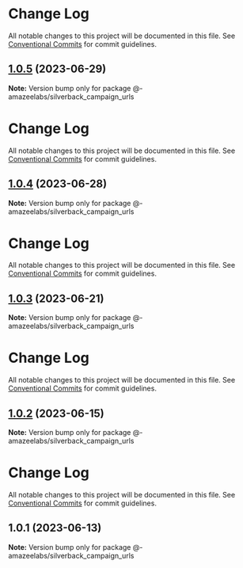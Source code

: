 # Change Log

All notable changes to this project will be documented in this file. See
[Conventional Commits](https://conventionalcommits.org) for commit guidelines.

## [1.0.5](https://github.com/AmazeeLabs/silverback-mono/compare/@-amazeelabs/silverback_campaign_urls@1.0.4...@-amazeelabs/silverback_campaign_urls@1.0.5) (2023-06-29)

**Note:** Version bump only for package @-amazeelabs/silverback_campaign_urls

# Change Log

All notable changes to this project will be documented in this file. See
[Conventional Commits](https://conventionalcommits.org) for commit guidelines.

## [1.0.4](https://github.com/AmazeeLabs/silverback-mono/compare/@-amazeelabs/silverback_campaign_urls@1.0.3...@-amazeelabs/silverback_campaign_urls@1.0.4) (2023-06-28)

**Note:** Version bump only for package @-amazeelabs/silverback_campaign_urls

# Change Log

All notable changes to this project will be documented in this file. See
[Conventional Commits](https://conventionalcommits.org) for commit guidelines.

## [1.0.3](https://github.com/AmazeeLabs/silverback-mono/compare/@-amazeelabs/silverback_campaign_urls@1.0.2...@-amazeelabs/silverback_campaign_urls@1.0.3) (2023-06-21)

**Note:** Version bump only for package @-amazeelabs/silverback_campaign_urls

# Change Log

All notable changes to this project will be documented in this file. See
[Conventional Commits](https://conventionalcommits.org) for commit guidelines.

## [1.0.2](https://github.com/AmazeeLabs/silverback-mono/compare/@-amazeelabs/silverback_campaign_urls@1.0.1...@-amazeelabs/silverback_campaign_urls@1.0.2) (2023-06-15)

**Note:** Version bump only for package @-amazeelabs/silverback_campaign_urls

# Change Log

All notable changes to this project will be documented in this file. See
[Conventional Commits](https://conventionalcommits.org) for commit guidelines.

## 1.0.1 (2023-06-13)

**Note:** Version bump only for package @-amazeelabs/silverback_campaign_urls
